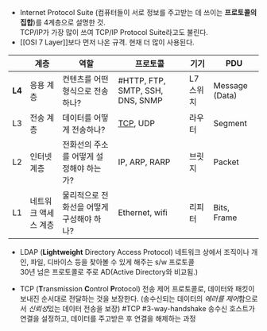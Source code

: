 - Internet Protocol Suite (컴퓨터들이 서로 정보를 주고받는 데 쓰이는 **프로토콜의 집합**)를 4계층으로 설명한 것. <br/> TCP/IP가 가장 많이 쓰여 TCP/IP Protocol Suite라고도 불린다.
- [[OSI 7 Layer]]보다 먼저 나온 규격. 현재 더 많이 사용된다.

|  | 계층 | 역할 | 프로토콜 | 기기 | PDU |
| ---- | ---- | ---- | ---- | ---- | ---- |
| **L4** | 응용 계층 | 컨텐츠를 어떤 형식으로 전송하나? | #HTTP, FTP, SMTP, SSH, DNS, SNMP | L7 스위치 | Message (Data) |
| L3 | 전송 계층 | 데이터를 어떻게 전송하나? | [TCP](https://developer.mozilla.org/ko/docs/Glossary/TCP), UDP | 라우터 | Segment |
| L2 | 인터넷 계층 | 전화선의 주소를 어떻게 설정해야 하는가? | IP, ARP, RARP | 브릿지 | Packet |
| L1 | 네트워크 액세스 계층 | 물리적으로 전화선을 어떻게 구성해야 하나? | Ethernet, wifi | 리피터 | Bits, Frame |
- LDAP (**Lightweight** Directory Access Protocol) 
네트워크 상에서 조직이나 개인, 파일, 디바이스 등을 찾아볼 수 있게 해주는 s/w 프로토콜<br/> 30년 넘은 프로토콜로 주로 AD(Active Directory와 비교됨.)

- TCP (**T**ransmission **C**ontrol **P**rotocol)
전송 제어 프로토콜로, 데이터와 패킷이 보내진 순서대로 전달하는 것을 보장한다. (송수신되는 데이터의 *에러를 제어*함으로서 *신뢰성*있는 데이터 전송을 보장)
#TCP #3-way-handshake
송수신 호스트가 연결을 설정하고, 데이터를 주고받은 후 연결을 해제하는 과정